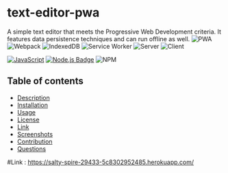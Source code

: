 # text-editor-pwa
A simple text editor that meets the Progressive Web Development criteria. It features data persistence techniques and can run offline as well.
![PWA](https://img.shields.io/badge/PWA-5BB974.svg?style=for-the-badge)
![Webpack](https://img.shields.io/badge/Webpack-8DD6F9.svg?style=for-the-badge&logo=webpack&logoColor=black)
![IndexedDB](https://img.shields.io/badge/IndexedDB-4A90E2.svg?style=for-the-badge)
![Service Worker](https://img.shields.io/badge/Service%20Worker-FF5733.svg?style=for-the-badge)
![Server](https://img.shields.io/badge/Server-6DB33F.svg?style=for-the-badge)
![Client](https://img.shields.io/badge/Client-35495E.svg?style=for-the-badge)<br>

[![JavaScript](https://img.shields.io/badge/JavaScript-ES6-yellow.svg)](https://www.ecma-international.org/ecma-262/)
[![Node.js Badge](https://img.shields.io/badge/Node.js-393?logo=nodedotjs&logoColor=fff&style=flat)](https://nodejs.org/en)
![NPM](https://img.shields.io/badge/NPM-%23CB3837.svg?style=for-the-badge&logo=npm&logoColor=white)

## Table of contents
- [Description](#Description)
- [Installation](#Installation)
- [Usage](#Usage)
- [License](#License)
- [Link](#Link)
- [Screenshots](#Screenshots)
- [Contribution](#Contribution)
- [Questions](#Questions)


#Link : https://salty-spire-29433-5c8302952485.herokuapp.com/
